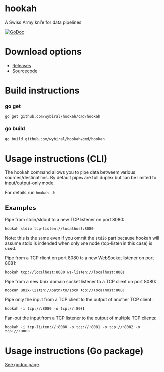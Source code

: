 # hookah
A Swiss Army knife for data pipelines.

[![GoDoc](https://godoc.org/github.com/wybiral/hookah?status.svg)](https://godoc.org/github.com/wybiral/hookah)

# Download options

- [Releases](https://github.com/wybiral/hookah/releases)
- [Sourcecode](https://github.com/wybiral/hookah/archive/master.zip)

# Build instructions
### go get
```
go get github.com/wybiral/hookah/cmd/hookah
```
### go build
```
go build github.com/wybiral/hookah/cmd/hookah
```

# Usage instructions (CLI)
The hookah command allows you to pipe data betweem various sources/destinations.
By default pipes are full duplex but can be limited to input/output-only mode.

For details run `hookah -h`

## Examples

Pipe from stdin/stdout to a new TCP listener on port 8080:
```
hookah stdio tcp-listen://localhost:8080
```
Note: this is the same even if you ommit the `stdio` part because hookah will
assume stdio is indended when only one node (tcp-listen in this case) is used.

Pipe from a TCP client on port 8080 to a new WebSocket listener on
port 8081:
```
hookah tcp://localhost:8080 ws-listen://localhost:8081
```

Pipe from a new Unix domain socket listener to a TCP client on port 8080:
```
hookah unix-listen://path/to/sock tcp://localhost:8080
```

Pipe only the input from a TCP client to the output of another TCP client:
```
hookah -i tcp://:8080 -o tcp://:8081
```

Fan-out the input from a TCP listener to the output of multiple TCP clients:
```
hookah -i tcp-listen://:8080 -o tcp://:8081 -o tcp://:8082 -o tcp://:8083
```

# Usage instructions (Go package)
[See godoc page](https://godoc.org/github.com/wybiral/hookah).
